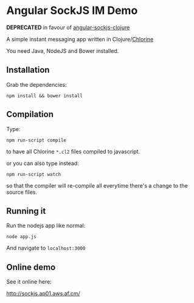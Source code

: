 # Angular SockJS IM Demo

**DEPRECATED** in favour of [angular-sockjs-clojure](https://github.com/chlorinejs-demos/angular-sockjs-clojure)

A simple instant messaging app written in Clojure/[Chlorine](https://github.com/chlorinejs/chlorine)

You need Java, NodeJS and Bower installed.

## Installation
Grab the dependencies:

```
npm install && bower install
```

## Compilation

Type:
```
npm run-script compile
```

to have all Chlorine `*.cl2` files compiled to javascript.

or you can also type instead:
```
npm run-script watch
```

so that the compiler will re-compile all everytime there's a change to the source files.

## Running it

Run the nodejs app like normal:
```
node app.js
```

And navigate to `localhost:3000`

## Online demo

See it online here:

http://sockjs.ap01.aws.af.cm/
